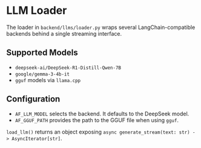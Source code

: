 # LLM Loader

The loader in `backend/llms/loader.py` wraps several LangChain-compatible backends behind a single streaming interface.

## Supported Models
- `deepseek-ai/DeepSeek-R1-Distill-Qwen-7B`
- `google/gemma-3-4b-it`
- `gguf` models via `llama.cpp`

## Configuration
- `AF_LLM_MODEL` selects the backend. It defaults to the DeepSeek model.
- `AF_GGUF_PATH` provides the path to the GGUF file when using `gguf`.

`load_llm()` returns an object exposing `async generate_stream(text: str) -> AsyncIterator[str]`.
